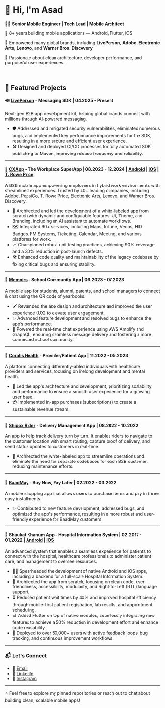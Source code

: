 # 👋 Hi, I'm Asad

👨‍💻 **Senior Mobile Engineer | Tech Lead | Mobile Architect**

📱 8+ years building mobile applications — Android, Flutter, iOS

🏢 Empowered many global brands, including **LivePerson**, **Adobe**, **Electronic Arts**, **Lenovo**, and **Warner Bros. Discovery**

🚀 Passionate about clean architecture, developer performance, and purposeful user experiences

<br>

## 🌟 Featured Projects

#### 🔊 [LivePerson](https://developers.liveperson.com/) - Messaging SDK | 04.2025 - Present

Next-gen B2B app development kit, helping global brands connect with millions through AI-powered messaging.

* 🛡 Addressed and mitigated security vulnerabilities, eliminated numerous bugs, and implemented key performance improvements for the SDK, resulting in a more secure and efficient user experience.
* 🛠 Designed and deployed CI/CD processes for fully automated SDK publishing to Maven, improving release frequency and reliability.

---

#### 🏢 [CXApp](https://cxapp.com) - The Workplace SuperApp | 08.2023 - 12.2024 | [Android](https://play.google.com/store/apps/developer?id=CXApp) | [iOS](https://apps.apple.com/us/developer/cxapp-us-inc/id692960350?see-all=i-phone-apps) | [T. Rowe Price](https://play.google.com/store/apps/details?id=com.cxai.troweprice)

A B2B mobile app empowering employees in hybrid work environments with streamlined experiences. Trusted by 40+ leading companies, including Adobe, PepsiCo, T. Rowe Price, Electronic Arts, Lenovo, and Warner Bros. Discovery.

* 🎨 Architected and led the development of a white-labeled app from scratch with dynamic and configurable features, UI, Theme, and Branding, including an AI assistant to automate workflows.
* 🗺 Integrated 90+ services, including Maps, InTune, Vecos, HID Badges, FM Systems, Ticketing, Calendar, Meeting, and various platforms for work.
* 📈 Championed robust unit testing practices, achieving 90% coverage and a 30% reduction in post-launch defects.
* 🛠 Enhanced code quality and maintainability of the legacy codebase by fixing critical bugs and ensuring stability.

---

#### 📓 [Memoirs](https://play.google.com/store/apps/details?id=com.speedview.memoirs) - School Community App | 06.2023 - 07.2023

A mobile app for students, alumni, parents, and school managers to connect & chat using the QR code of yearbooks.

* 🖌 Revamped the app design and architecture and improved the user experience (UX) to elevate user engagement.
* ✨ Advanced feature development and resolved bugs to enhance the app’s performance.
* 📢 Powered the real-time chat experience using AWS Amplify and GraphQL, ensuring seamless message delivery and fostering a more connected school community.

---

#### 🧬 [Coralis Health](https://coralishealth.us/) - Provider/Patient App | 11.2022 - 05.2023

A platform connecting differently-abled individuals with healthcare providers and services, focusing on lifelong development and mental health.

* 🚀 Led the app's architecture and development, prioritizing scalability and performance to ensure a smooth user experience for a growing user base.
* 💳 Implemented in-app purchases (subscriptions) to create a sustainable revenue stream.

---

#### 🚚 [Shipox Rider](https://shipox.com/) - Delivery Management App | 08.2022 - 10.2022

An app to help track delivery turn by turn. It enables riders to navigate to the customer location with smart routing, capture proof of delivery, and send status updates to customers in real-time.

* 🔧 Architected the white-labeled app to streamline operations and eliminate the need for separate codebases for each B2B customer, reducing maintenance efforts.

---

#### 💸 [BaadMay](https://baadmay.com) - Buy Now, Pay Later | 02.2022 - 03.2022

A mobile shopping app that allows users to purchase items and pay in three easy installments.

* ✨ Contributed to new feature development, addressed bugs, and optimized the app's performance, resulting in a more robust and user-friendly experience for BaadMay customers.

---

#### 🏥 Shaukat Khanum App - Hospital Information System | 02.2017 - 01.2022 | [Android](https://play.google.com/store/apps/details?id=org.skm.medicareskm) | [iOS](https://apps.apple.com/pk/app/shaukat-khanum-app/id1461460671)

An advanced system that enables a seamless experience for patients to connect with the hospital, healthcare professionals to administer patient care, and management to oversee resources.

* 👩‍🏫 Spearheaded the development of native Android and iOS apps, including a backend for a full-scale Hospital Information System.
* 🔧 Architected the app from scratch, focusing on clean code, user-friendliness, accessibility, modularity, and Right-to-Left (RTL) language support.
* ⏳ Reduced patient wait times by 40% and improved hospital efficiency through mobile-first patient registration, lab results, and appointment scheduling.
* 📊 Added Flutter on top of native modules, seamlessly integrating new features to achieve a 50% reduction in development effort and enhance code reusability.
* 📅 Deployed to over 50,000+ users with active feedback loops, bug tracking, and continuous improvement workflows.

---

### 📬 Let's Connect

* 📧 [Email](mailto:asadbaidar@email.com)
* 💼 [LinkedIn](https://linkedin.com/in/asadbaidar)
* 📱 [Instagram](https://instagram.com/asadbaidar)

---

⭐️ Feel free to explore my pinned repositories or reach out to chat about building clean, scalable mobile apps!
